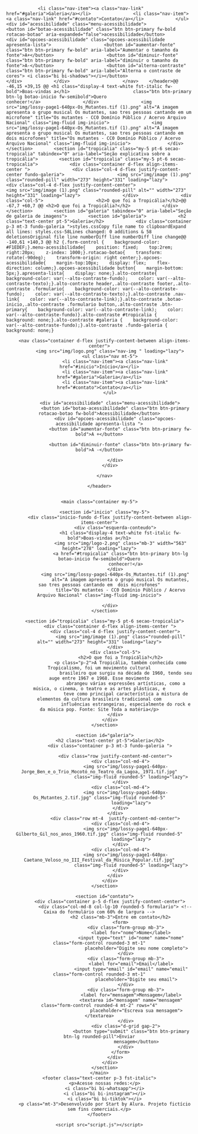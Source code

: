                 <li class="nav-item"><a class="nav-link" href="#galeria">Galeria</a></li>                <li class="nav-item"><a class="nav-link" href="#contato">Contato</a></li>            </ul>            <div id="acessibilidade" class="menu-acessibilidade">                 <button id="botao-acessibilidade" class="btn btn-primary fw-bold rotacao-botao" aria-expanded="false">acessibilidade</button>                <div id="opcoes-acessibilidade" class="opcoes-acessibilidade apresenta-lista">                    <button id="aumentar-fonte" class="btn btn-primary fw-bold" aria-label="Aumentar o tamanho da fonte">A+</button>                    <button id="diminuir-fonte" class="btn btn-primary fw-bold" aria-label="diminuir o tamanho da fonte">A-</button>                    <button id="alterna-contraste" class="btn btn-primary fw-bold" aria-label="Alterna o contraste de cores"> <i class="bi bi-shadows"></i></button>                         </div>            </div>                    </nav>    </header>@@ -46,15 +39,15 @@ <h1 class="display-4 text-white fst-italic fw-bold">Boas-vindas a</h1>                        class="btn btn-primary btn-lg botao-inicio fw-semibold">Quero                        conhecer!</a>                </div>                <img src="img/lossy-page1-640px-Os_Mutantes.tif (1).png" alt="A imagem apresenta o grupo musical Os mutantes, sao tres pessoas cantando em um microfone" title="Os mutantes - CC0 Domínio Público / Acervo Arquivo Nacional" class="img-fluid img-inicio">                <img src="img/lossy-page1-640px-Os_Mutantes.tif (1).png" alt="A imagem apresenta o grupo musical Os mutantes, sao tres pessoas cantando em  dois microfones" title="Os mutantes - CC0 Domínio Público / Acervo Arquivo Nacional" class="img-fluid img-inicio">              </div>        </section>        <section id="tropicalia" class="my-5 pt-6 secao-tropicalia" tabindex="0" aria-label="Seção explicativa sobre a tropicália">        <section id="tropicalia" class="my-5 pt-6 secao-tropicalia">            <div class="container d-flex align-items-center ">                <div class="col-4 d-flex justify-content-center fundo-galeria">                    <img src="img/image (1).png" class="rounded-pill" width="273" height="331" loading="lazy">                <div class="col-4 d-flex justify-content-center">                    <img src="img/image (1).png" class="rounded-pill" alt="" width="273" height="331" loading="lazy">                </div>                <div class="col-5">                    <h2>O que foi a Tropicália?</h2>@@ -67,7 +60,7 @@ <h2>O que foi a Tropicália?</h2>            </div>        </section>        <section id="galeria" tabindex="0" aria-label="Seção de galeria de imagens">        <section id="galeria">            <h2 class="text-center pt-5">Galeria</h2>            <div class="container p-3 mt-3 fundo-galeria ">‎styles.cssCopy file name to clipboardExpand all lines: styles.css-58Lines changed: 0 additions & 58 deletionsOriginal file line numberDiff line numberDiff line change@@ -140,61 +140,3 @@ h2 {.form-control {    background-color: #F1EDEF;}.menu-acessibilidade{    position: fixed;    top:2rem;    right:20px;    z-index: 1000;}.rotacao-botao{    transform: rotate(-90deg);    transform-origin: right center;}.opcoes-acessibilidade{    margin-top:10px;    display: flex;    flex-direction: column;}.opcoes-acessibilidade button{    margin-bottom: 5px;}.apresenta-lista{    display: none;}.alto-contraste{    background-color: var(--alto-contraste-fundo);    color: var(--alto-contraste-texto);}.alto-contraste header,.alto-contraste footer,.alto-contraste .formulario{    background-color: var(--alto-contraste-fundo);    color: var(--alto-contraste-texto);}.alto-contraste .nav-link{    color: var(--alto-contraste-link);}.alto-contraste .botao-inicio,.alto-contraste .formulario button,.alto-contraste .btn-primary{    background-color: var(--alto-contraste-link);    color: var(--alto-contraste-fundo)}.alto-contraste #tropicalia {    background: none;}.alto-contraste #galeria {    background-color: var(--alto-contraste-fundo);}.alto-contraste .fundo-galeria {    background: none;}
<!DOCTYPE html>
<html lang="pt-br">

<head>
    <meta charset="UTF-8">
    <meta name="viewport" content="width=device-width, initial-scale=1">
    <link rel="preconnect" href="https://fonts.googleapis.com">
    <title>Tropicália</title>
    <link href="https://cdnjs.cloudflare.com/ajax/libs/bootstrap/5.3.3/css/bootstrap.min.css" rel="stylesheet">
    <link rel="stylesheet"
        href="https://cdnjs.cloudflare.com/ajax/libs/bootstrap-icons/1.11.3/font/bootstrap-icons.min.css">
    <link rel="stylesheet" href="styles.css">
</head>

<body>
    <header class=" p-5">

        <nav class="container d-flex justify-content-between align-items-center">
            <img src="img/logo.png" class="nav-img " loading="lazy">
            <ul class="nav mt-5">
                <li class="nav-item"><a class="nav-link" href="#inicio">Início</a></li>
                <li class="nav-item"><a class="nav-link" href="#galeria">Galeria</a></li>
                <li class="nav-item"><a class="nav-link" href="#contato">Contato</a></li>
            </ul>

            <div id="acessibilidade" class="menu-acessibilidade">
                <button id="botao-acessibilidade" class="btn btn-primary rotacao-botao fw-bold">Acessibilidade</button>
                <div id="opcoes-acessibilidade" class="opcoes-acessibilidade apresenta-lista ">
                    <button id="aumentar-fonte" class="btn btn-primary fw-bold">A +</button>

                    <button id="diminuir-fonte" class="btn btn-primary fw-bold">A -</button>

                </div>
            </div>

        </nav>

    </header>


    <main class="container my-5">

        <section id="inicio" class="my-5">
            <div class="inicio-fundo d-flex justify-content-between align-items-center">
                <div class="esquerda-conteudo">
                    <h1 class="display-4 text-white fst-italic fw-bold">Boas-vindas a</h1>
                    <img src="img/logo-2.png" class="mb-3" width="563" height="278" loading="lazy">
                    <a href="#tropicalia" class="btn btn-primary btn-lg botao-inicio fw-semibold">Quero
                        conhecer!</a>
                </div>
                <img src="img/lossy-page1-640px-Os_Mutantes.tif (1).png"
                    alt="A imagem apresenta o grupo musical Os mutantes, sao tres pessoas cantando em  dois microfones"
                    title="Os mutantes - CC0 Domínio Público / Acervo Arquivo Nacional" class="img-fluid img-inicio">

            </div>
        </section>

        <section id="tropicalia" class="my-5 pt-6 secao-tropicalia">
            <div class="container d-flex align-items-center ">
                <div class="col-4 d-flex justify-content-center">
                    <img src="img/image (1).png" class="rounded-pill" alt="" width="273" height="331" loading="lazy">
                </div>
                <div class="col-5">
                    <h2>O que foi a Tropicália?</h2>
                    <p class="p-2">A Tropicália, também conhecida como Tropicalismo, foi um movimento cultural
                        brasileiro que surgiu na década de 1960, tendo seu auge entre 1967 e 1968. Esse movimento
                        abrangeu várias expressões artísticas, como a música, o cinema, o teatro e as artes plásticas, e
                        teve como principal característica a mistura de elementos da cultura brasileira tradicional com
                        influências estrangeiras, especialmente do rock e da música pop. Fonte: Site Toda a matéria</p>
                </div>
            </div>
        </section>

        <section id="galeria">
            <h2 class="text-center pt-5">Galeria</h2>
            <div class="container p-3 mt-3 fundo-galeria ">

                <div class="row justify-content-md-center">
                    <div class="col-md-4">
                        <img src="img/lossy-page1-640px-Jorge_Ben_e_o_Trio_Mocotó_no_Teatro_da_Lagoa,_1971.tif.jpg"
                            class="img-fluid rounded-5" loading="lazy">
                    </div>
                    <div class="col-md-4">
                        <img src="img/lossy-page1-640px-Os_Mutantes_2.tif.jpg" class="img-fluid rounded-5"
                            loading="lazy">
                    </div>
                </div>
                <div class="row mt-4  justify-content-md-center">
                    <div class="col-md-4">
                        <img src="img/lossy-page1-640px-Gilberto_Gil_nos_anos_1960.tif.jpg" class="img-fluid rounded-5"
                            loading="lazy">
                    </div>
                    <div class="col-md-4">
                        <img src="img/lossy-page1-640px-Caetano_Veloso_no_III_Festival_da_Música_Popular.tif.jpg"
                            class="img-fluid rounded-5" loading="lazy">
                    </div>
                </div>
            </div>
        </section>

        <section id="contato">
            <div class="container p-5 d-flex justify-content-center">
                <div class="col-md-8 col-lg-10 rounded-5 formulario"> <!-- Caixa do formulário com 60% de largura -->
                    <h2 class="mb-3">Entre em contato</h2>
                    <form>
                        <div class="form-group mb-3">
                            <label for="nome">Nome</label>
                            <input type="text" id="nome" name="nome" class="form-control rounded-3 mt-1"
                                placeholder="Digite seu nome completo">
                        </div>
                        <div class="form-group mb-3">
                            <label for="email">Email</label>
                            <input type="email" id="email" name="email" class="form-control rounded-3 mt-1"
                                placeholder="Digite seu email">
                        </div>
                        <div class="form-group mb-3">
                            <label for="mensagem">Mensagem</label>
                            <textarea id="mensagem" name="mensagem" class="form-control rounded-4 mt-2" rows="4"
                                placeholder="Escreva sua mensagem"></textarea>
                        </div>
                        <div class="d-grid gap-2">
                            <button type="submit" class="btn btn-primary btn-lg rounded-pill">Enviar
                                mensagem</button>
                        </div>
                    </form>
                </div>
            </div>
        </section>
    </main>
    <footer class="text-center p-3 fst-italic">
        <p>Acesse nossas redes:</p>
        <i class="bi bi-whatsapp"></i>
        <i class="bi bi-instagram"></i>
        <i class="bi bi-tiktok"></i>
        <p class="mt-3">Desenvolvido por Start by Alura. Projeto fictício sem fins comerciais.</p>
    </footer>

    <script src="script.js"></script>

</body>

</html>
